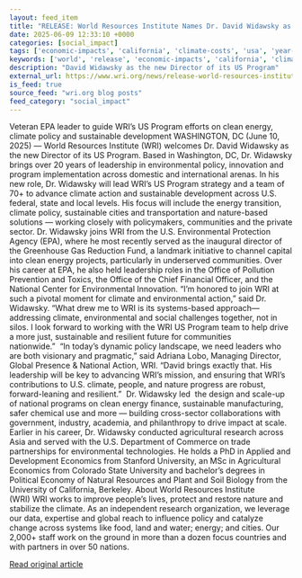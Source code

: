 ```yaml
---
layout: feed_item
title: "RELEASE: World Resources Institute Names Dr. David Widawsky as New US Program Director"
date: 2025-06-09 12:33:10 +0000
categories: [social_impact]
tags: ['economic-impacts', 'california', 'climate-costs', 'usa', 'year-2025']
keywords: ['world', 'release', 'economic-impacts', 'california', 'climate-costs', 'usa', 'year-2025', 'resources']
description: "David Widawsky as the new Director of its US Program"
external_url: https://www.wri.org/news/release-world-resources-institute-names-dr-david-widawsky-new-us-program-director
is_feed: true
source_feed: "wri.org blog posts"
feed_category: "social_impact"
---
```


Veteran EPA leader to guide WRI’s US Program efforts on clean energy, climate policy and sustainable development&nbsp;WASHINGTON, DC (June 10, 2025) — World Resources Institute (WRI) welcomes Dr. David Widawsky as the new Director of its US Program. Based in Washington, DC, Dr. Widawsky brings over 20 years of leadership in environmental policy, innovation and program implementation across domestic and international arenas.&nbsp;In his new role, Dr. Widawsky will lead WRI’s US Program strategy and a team of 70+ to advance climate action and sustainable development across U.S. federal, state and local levels. His focus will include the energy transition, climate policy, sustainable cities and transportation and nature-based solutions — working closely with policymakers, communities and the private sector.&nbsp;Dr. Widawsky joins WRI from the U.S. Environmental Protection Agency (EPA), where he most recently served as the inaugural director of the Greenhouse Gas Reduction Fund, a landmark initiative to channel capital into clean energy projects, particularly in underserved communities. Over his career at EPA, he also held leadership roles in the Office of Pollution Prevention and Toxics, the Office of the Chief Financial Officer, and the National Center for Environmental Innovation.&nbsp;“I’m honored to join WRI at such a pivotal moment for climate and environmental action,” said Dr. Widawsky. “What drew me to WRI is its systems-based approach—addressing climate, environmental and social challenges together, not in silos. I look forward to working with the WRI&nbsp;US Program team to help drive a more just, sustainable and resilient future for communities nationwide.”&nbsp;&nbsp;“In today’s dynamic policy landscape, we need leaders who are both visionary and pragmatic,” said Adriana Lobo, Managing Director, Global Presence &amp; National Action, WRI. “David brings exactly that. His leadership will be key to advancing WRI’s mission, and ensuring that WRI’s contributions to U.S. climate, people, and nature progress are robust, forward-leaning and resilient.”&nbsp;&nbsp;Dr. Widawsky led &nbsp;the design and scale-up of national programs on clean energy finance, sustainable manufacturing, safer chemical use and more — building cross-sector collaborations with government, industry, academia, and philanthropy to drive impact at scale. Earlier in his career, Dr. Widawsky conducted agricultural research across Asia and served with the U.S. Department of Commerce on trade partnerships for environmental technologies.&nbsp;He holds a PhD in Applied and Development Economics from Stanford University, an MSc in Agricultural Economics from Colorado State University and bachelor’s degrees in Political Economy of Natural Resources and Plant and Soil Biology from the University of California, Berkeley.&nbsp;About World Resources Institute (WRI)&nbsp;WRI works to improve people’s lives, protect and restore nature and stabilize the climate. As an independent research organization, we leverage our data, expertise and global reach to influence policy and catalyze change across systems like food, land and water; energy; and cities. Our 2,000+ staff work on the ground in more than a dozen focus countries and with partners in over 50 nations. &nbsp;

[Read original article](https://www.wri.org/news/release-world-resources-institute-names-dr-david-widawsky-new-us-program-director)
